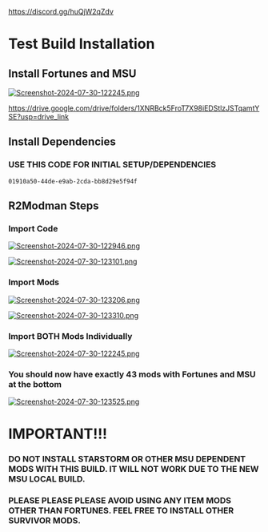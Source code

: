https://discord.gg/huQjW2qZdv

# Test Build Installation

## Install Fortunes and MSU

[![Screenshot-2024-07-30-122245.png](https://i.postimg.cc/4ygNL89B/Screenshot-2024-07-30-122245.png)](https://drive.google.com/drive/folders/1XNRBck5FroT7X98iEDStlzJSTqamtYSE?usp=drive_link)

https://drive.google.com/drive/folders/1XNRBck5FroT7X98iEDStlzJSTqamtYSE?usp=drive_link 

## Install Dependencies

### USE THIS CODE FOR INITIAL SETUP/DEPENDENCIES

```01910a50-44de-e9ab-2cda-bb8d29e5f94f```

## R2Modman Steps

### Import Code
[![Screenshot-2024-07-30-122946.png](https://i.postimg.cc/Y9bMRptq/Screenshot-2024-07-30-122946.png)]()

[![Screenshot-2024-07-30-123101.png](https://i.postimg.cc/Y0vKxYXb/Screenshot-2024-07-30-123101.png)]()

### Import Mods
[![Screenshot-2024-07-30-123206.png](https://i.postimg.cc/fbdvYLjm/Screenshot-2024-07-30-123206.png)]()

[![Screenshot-2024-07-30-123310.png](https://i.postimg.cc/hjpQmWwV/Screenshot-2024-07-30-123310.png)]()

### Import BOTH Mods Individually

[![Screenshot-2024-07-30-122245.png](https://i.postimg.cc/4ygNL89B/Screenshot-2024-07-30-122245.png)](https://drive.google.com/drive/folders/1XNRBck5FroT7X98iEDStlzJSTqamtYSE?usp=drive_link)

### You should now have exactly 43 mods with Fortunes and MSU at the bottom

[![Screenshot-2024-07-30-123525.png](https://i.postimg.cc/N0P5G7rx/Screenshot-2024-07-30-123525.png)]()

# IMPORTANT!!! 

### DO NOT INSTALL STARSTORM OR OTHER MSU DEPENDENT MODS WITH THIS BUILD. IT WILL NOT WORK DUE TO THE NEW MSU LOCAL BUILD.

### PLEASE PLEASE PLEASE AVOID USING ANY ITEM MODS OTHER THAN FORTUNES. FEEL FREE TO INSTALL OTHER SURVIVOR MODS.
